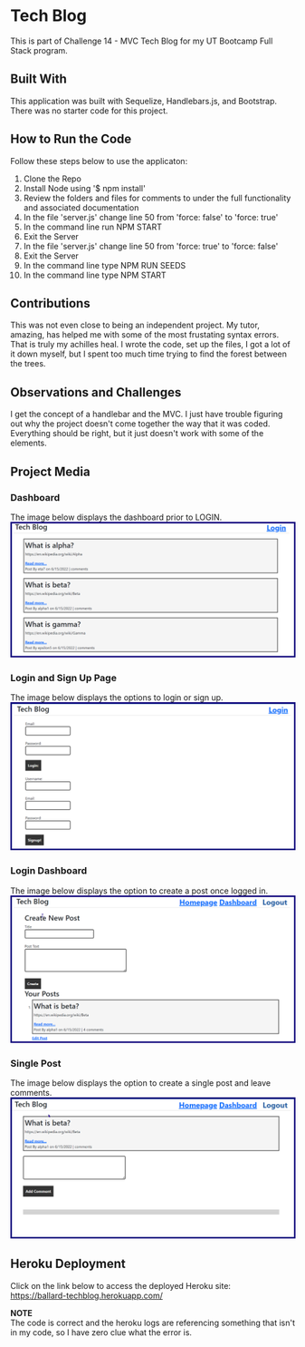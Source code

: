 # Tech Blog
This is part of Challenge 14 - MVC Tech Blog for my UT Bootcamp Full Stack program.

## Built With
This application was built with Sequelize, Handlebars.js, and Bootstrap. There was no starter code for this project.

## How to Run the Code
Follow these steps below to use the applicaton:
1. Clone the Repo
2. Install Node using '$ npm install'
3. Review the folders and files for comments to under the full functionality and associated documentation
4. In the file 'server.js' change line 50 from 'force: false' to 'force: true'
5. In the command line run NPM START
6. Exit the Server
7. In the file 'server.js' change line 50 from 'force: true' to 'force: false'
8. Exit the Server
9. In the command line type NPM RUN SEEDS
10. In the command line type NPM START

## Contributions
This was not even close to being an independent project. My tutor, amazing, has helped me with some of the most frustating syntax errors. That is truly my achilles heal. I wrote the code, set up the files, I got a lot of it down myself, but I spent too much time trying to find the forest between the trees.

## Observations and Challenges
I get the concept of a handlebar and the MVC. I just have trouble figuring out why the project doesn't come together the way that it was coded. Everything should be right, but it just doesn't work with some of the elements.

## Project Media

### Dashboard
The image below displays the dashboard prior to LOGIN.  
![dashboard](https://github.com/ballardingram/challenge14-mvc-blog/blob/main/public/assets/images/readme01.png)
  
### Login and Sign Up Page
The image below displays the options to login or sign up.  
![login-signup](https://github.com/ballardingram/challenge14-mvc-blog/blob/main/public/assets/images/readme02.png)
  
### Login Dashboard
The image below displays the option to create a post once logged in.  
![logindashboard](https://github.com/ballardingram/challenge14-mvc-blog/blob/main/public/assets/images/readme03.png)
  
### Single Post
The image below displays the option to create a single post and leave comments.  
![singlepost](https://github.com/ballardingram/challenge14-mvc-blog/blob/main/public/assets/images/readme04.png)
  
## Heroku Deployment
Click on the link below to access the deployed Heroku site:  
https://ballard-techblog.herokuapp.com/

**NOTE**  
The code is correct and the heroku logs are referencing something that isn't in my code, so I have zero clue what the error is.